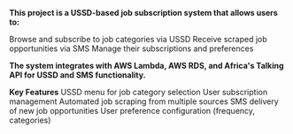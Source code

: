 **This project is a USSD-based job subscription system that allows users to:**

Browse and subscribe to job categories via USSD
Receive scraped job opportunities via SMS
Manage their subscriptions and preferences

**The system integrates with AWS Lambda, AWS RDS, and Africa's Talking API for USSD and SMS functionality.**

**Key Features**
USSD menu for job category selection
User subscription management
Automated job scraping from multiple sources
SMS delivery of new job opportunities
User preference configuration (frequency, categories)

